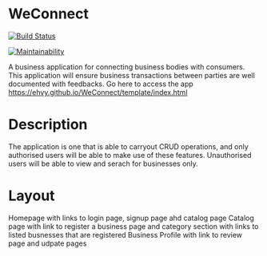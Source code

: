 # WeConnect

[![Build Status](https://www.travis-ci.org/ehvy/WeConnect.svg?branch=travis)](https://www.travis-ci.org/ehvy/WeConnect)

[![Maintainability](https://api.codeclimate.com/v1/badges/269160eeda305992e887/maintainability)](https://codeclimate.com/github/ehvy/WeConnect/maintainability)

A business application for connecting business bodies with consumers. This application will ensure business transactions between parties are well documented with feedbacks. Go here to access the app https://ehvy.github.io/WeConnect/template/index.html

# Description
The application is one that is able to carryout CRUD operations, and only authorised users will be able to make use of these features. Unauthorised users will be able to view and serach for businesses only.

# Layout
Homepage with links to login page, signup page ahd catalog page Catalog page with link to register a business page and category section with links to listed busnesses that are registered Business Profile with link to review page and udpate pages